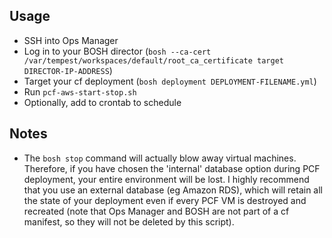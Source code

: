 
## Usage

- SSH into Ops Manager
- Log in to your BOSH director (`bosh --ca-cert /var/tempest/workspaces/default/root_ca_certificate target DIRECTOR-IP-ADDRESS`)
- Target your cf deployment (`bosh deployment DEPLOYMENT-FILENAME.yml`)
- Run `pcf-aws-start-stop.sh`
 - Optionally, add to crontab to schedule

## Notes
- The `bosh stop` command will actually blow away virtual machines. Therefore, if you have chosen the 'internal' database option during PCF deployment, your entire environment will be lost. I highly recommend that you use an external database (eg Amazon RDS), which will retain all the state of your deployment even if every PCF VM is destroyed and recreated (note that Ops Manager and BOSH are not part of a cf manifest, so they will not be deleted by this script).
